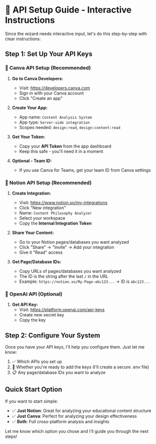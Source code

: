 # 🚀 API Setup Guide - Interactive Instructions

Since the wizard needs interactive input, let's do this step-by-step with clear instructions:

## Step 1: Set Up Your API Keys

### 🎨 Canva API Setup (Recommended)

1. **Go to Canva Developers:**
   - Visit: https://developers.canva.com
   - Sign in with your Canva account
   - Click "Create an app"

2. **Create Your App:**
   - App name: `Content Analysis System`
   - App type: `Server-side integration`
   - Scopes needed: `design:read`, `design:content:read`

3. **Get Your Token:**
   - Copy your **API Token** from the app dashboard
   - Keep this safe - you'll need it in a moment

4. **Optional - Team ID:**
   - If you use Canva for Teams, get your team ID from Canva settings

### 📝 Notion API Setup (Recommended)

1. **Create Integration:**
   - Visit: https://www.notion.so/my-integrations
   - Click "New integration"
   - Name: `Content Philosophy Analyzer`
   - Select your workspace
   - Copy the **Internal Integration Token**

2. **Share Your Content:**
   - Go to your Notion pages/databases you want analyzed
   - Click "Share" → "Invite" → Add your integration
   - Give it "Read" access

3. **Get Page/Database IDs:**
   - Copy URLs of pages/databases you want analyzed
   - The ID is the string after the last `/` in the URL
   - Example: `https://notion.so/My-Page-abc123...` → ID is `abc123...`

### 🤖 OpenAI API (Optional)

1. **Get API Key:**
   - Visit: https://platform.openai.com/api-keys
   - Create new secret key
   - Copy the key

## Step 2: Configure Your System

Once you have your API keys, I'll help you configure them. Just let me know:

1. ✅ Which APIs you set up
2. 🔑 Whether you're ready to add the keys (I'll create a secure .env file)
3. 📋 Any page/database IDs you want to analyze

## Quick Start Option

If you want to start simple:
- ✅ **Just Notion**: Great for analyzing your educational content structure
- ✅ **Just Canva**: Perfect for analyzing your design effectiveness  
- ✅ **Both**: Full cross-platform analysis and insights

Let me know which option you chose and I'll guide you through the next steps!